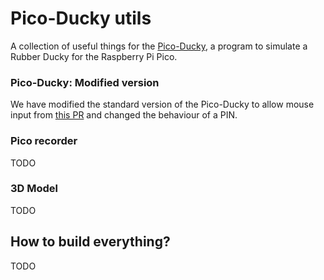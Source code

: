 # Pico-Ducky utils
A collection of useful things for the <a href="https://github.com/dbisu/pico-ducky">Pico-Ducky</a>, a program to simulate a Rubber Ducky for the Raspberry Pi Pico.

### Pico-Ducky: Modified version
We have modified the standard version of the Pico-Ducky to allow mouse input from <a href="https://github.com/dbisu/pico-ducky/pull/213">this PR</a> and changed the behaviour of a PIN.

### Pico recorder
TODO

### 3D Model
TODO

## How to build everything?
TODO
